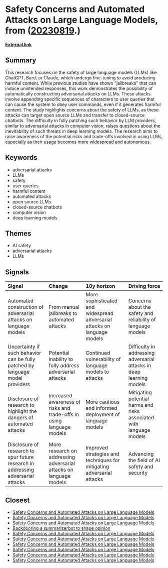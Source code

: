 # __Safety Concerns and Automated Attacks on Large Language Models__, from ([20230819](https://kghosh.substack.com/p/20230819).)

__[External link](https://llm-attacks.org/index.html#)__



## Summary

This research focuses on the safety of large language models (LLMs) like ChatGPT, Bard, or Claude, which undergo fine-tuning to avoid producing harmful content. While previous studies have shown "jailbreaks" that can induce unintended responses, this work demonstrates the possibility of automatically constructing adversarial attacks on LLMs. These attacks involve appending specific sequences of characters to user queries that can cause the system to obey user commands, even if it generates harmful content. The study highlights concerns about the safety of LLMs, as these attacks can target open source LLMs and transfer to closed-source chatbots. The difficulty in fully patching such behavior by LLM providers, similar to adversarial attacks in computer vision, raises questions about the inevitability of such threats in deep learning models. The research aims to raise awareness of the potential risks and trade-offs involved in using LLMs, especially as their usage becomes more widespread and autonomous.

## Keywords

* adversarial attacks
* LLMs
* safety
* user queries
* harmful content
* automated attacks
* open source LLMs
* closed-source chatbots
* computer vision
* deep learning models

## Themes

* AI safety
* adversarial attacks
* LLMs

## Signals

| Signal                                                                           | Change                                                               | 10y horizon                                                              | Driving force                                                        |
|:---------------------------------------------------------------------------------|:---------------------------------------------------------------------|:-------------------------------------------------------------------------|:---------------------------------------------------------------------|
| Automated construction of adversarial attacks on language models                 | From manual jailbreaks to automated attacks                          | More sophisticated and widespread adversarial attacks on language models | Concerns about the safety and reliability of language models         |
| Uncertainty if such behavior can be fully patched by language model providers    | Potential inability to fully address adversarial attacks             | Continued vulnerability of language models to attacks                    | Difficulty in addressing adversarial attacks in deep learning models |
| Disclosure of research to highlight the dangers of automated attacks             | Increased awareness of risks and trade-offs in using language models | More cautious and informed deployment of language models                 | Mitigating potential harms and risks associated with language models |
| Disclosure of research to spur future research in addressing adversarial attacks | More research on addressing adversarial attacks on language models   | Improved strategies and techniques for mitigating adversarial attacks    | Advancing the field of AI safety and security                        |

## Closest

* [Safety Concerns and Automated Attacks on Large Language Models](74c58b0ca359725b4a116ff765656c7c)
* [Safety Concerns and Automated Attacks on Large Language Models](74c58b0ca359725b4a116ff765656c7c)
* [Safety Concerns and Automated Attacks on Large Language Models](74c58b0ca359725b4a116ff765656c7c)
* [Backdooring a summarizerbot to shape opinion](4d1abdf7e702b559c6ccff847ce4d8d0)
* [Safety Concerns and Automated Attacks on Large Language Models](74c58b0ca359725b4a116ff765656c7c)
* [Safety Concerns and Automated Attacks on Large Language Models](74c58b0ca359725b4a116ff765656c7c)
* [Safety Concerns and Automated Attacks on Large Language Models](74c58b0ca359725b4a116ff765656c7c)
* [Safety Concerns and Automated Attacks on Large Language Models](74c58b0ca359725b4a116ff765656c7c)
* [Safety Concerns and Automated Attacks on Large Language Models](74c58b0ca359725b4a116ff765656c7c)
* [Safety Concerns and Automated Attacks on Large Language Models](74c58b0ca359725b4a116ff765656c7c)